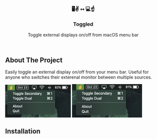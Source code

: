 <!-- PROJECT LOGO -->
<br />
<p align="center">
  <h3 align="center"> 🖥✌️ ⭤ 💻☝️ </h3>

  <h3 align="center">Toggled</h3>

  <p align="center">
    Toggle external displays on/off from macOS menu bar
    <br />
  </p>
 </p>
 <br />
 
<!-- ABOUT THE PROJECT -->
## About The Project

Easily toggle an external display on/off from your menu bar. Useful for anyone who switches their exterenal monitor between multiple sources.

<p float="center">
  <img src="https://raw.githubusercontent.com/joeyscarim/toggled/master/screen1.png" width="42%" />
  <img src="https://raw.githubusercontent.com/joeyscarim/toggled/master/screen2.png" width="45%" /> 
</p>



<!-- INSTALLATION -->
## Installation
